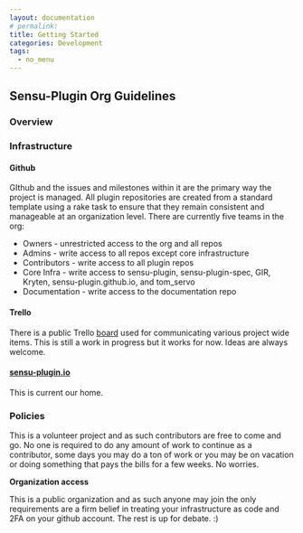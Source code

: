```yaml
---
layout: documentation
# permalink:
title: Getting Started
categories: Development
tags:
  - no_menu
---
```



## Sensu-Plugin Org Guidelines

### Overview

### Infrastructure

#### Github

GIthub and the issues and milestones within it are the primary way the project is managed.  All plugin repositories are created from a standard template using a rake task to ensure that they remain consistent and manageable at an organization level.  There are currently five teams in the org:

- Owners - unrestricted access to the org and all repos
- Admins - write access to all repos except core infrastructure
- Contributors - write access to all plugin repos
- Core Infra - write access to sensu-plugin, sensu-plugin-spec, GIR, Kryten, sensu-plugin.github.io, and tom_servo
- Documentation - write access to the documentation repo

#### Trello

There is a public Trello [board](https://trello.com/b/QjkJ8CS3/sensu-plugins) used for communicating various project wide items.  This is still a work in progress but it works for now.  Ideas are always welcome.

#### [sensu-plugin.io](http://sensu-plugins.io/)

This is current our home.

### Policies

This is a volunteer project and as such contributors are free to come and go.  No one is required to do any amount of work to continue as a contributor, some days you may do a ton of work or you may be on vacation or doing something that pays the bills for a few weeks.  No worries.

**Organization access**

This is a public organization and as such anyone may join the only requirements are a firm belief in treating your infrastructure as code and 2FA on your github account.  The rest is up for debate. :)

